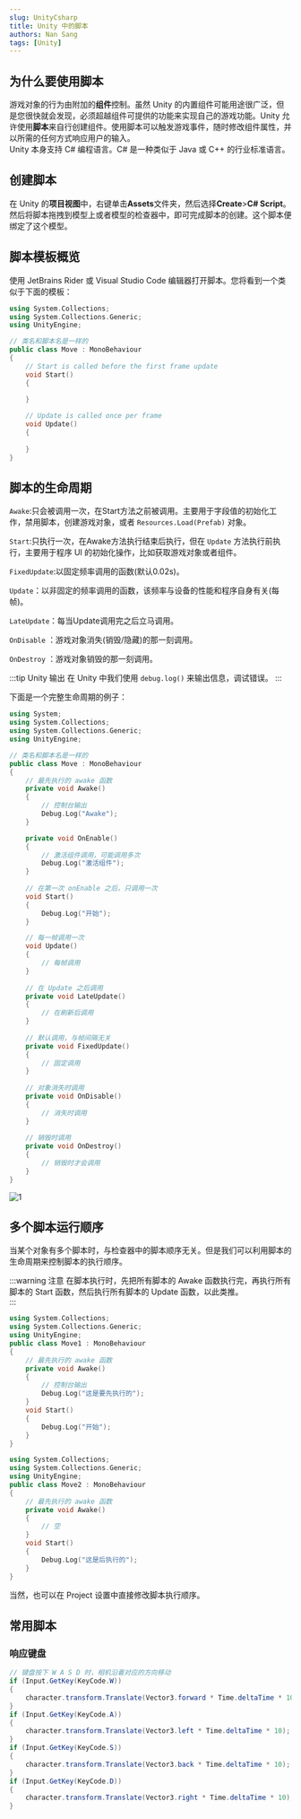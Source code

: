 ```yaml
---
slug: UnityCsharp
title: Unity 中的脚本
authors: Nan Sang
tags: [Unity]
---
```

## 为什么要使用脚本

游戏对象的行为由附加的**组件**控制。虽然 Unity 的内置组件可能用途很广泛，但是您很快就会发现，必须超越组件可提供的功能来实现自己的游戏功能。Unity 允许使用**脚本**来自行创建组件。使用脚本可以触发游戏事件，随时修改组件属性，并以所需的任何方式响应用户的输入。  
Unity 本身支持 C# 编程语言。C# 是一种类似于 Java 或 C++ 的行业标准语言。  

## 创建脚本

在 Unity 的**项目视图**中，右键单击**Assets**文件夹，然后选择**Create**>**C# Script**。然后将脚本拖拽到模型上或者模型的检查器中，即可完成脚本的创建。这个脚本便绑定了这个模型。

## 脚本模板概览

使用 JetBrains Rider 或 Visual Studio Code 编辑器打开脚本。您将看到一个类似于下面的模板：

```cpp
using System.Collections;
using System.Collections.Generic;
using UnityEngine;

// 类名和脚本名是一样的
public class Move : MonoBehaviour
{
    // Start is called before the first frame update
    void Start()
    {
        
    }

    // Update is called once per frame
    void Update()
    {
        
    }
}
```

## 脚本的生命周期

`Awake`:只会被调用一次，在Start方法之前被调用。主要用于字段值的初始化工作，禁用脚本，创建游戏对象，或者 `Resources.Load(Prefab)` 对象。  

`Start`:只执行一次，在Awake方法执行结束后执行，但在 `Update` 方法执行前执行，主要用于程序 UI 的初始化操作，比如获取游戏对象或者组件。  

`FixedUpdate`:以固定频率调用的函数(默认0.02s)。  

`Update`：以非固定的频率调用的函数，该频率与设备的性能和程序自身有关(每帧)。  

`LateUpdate`：每当Update调用完之后立马调用。  

`OnDisable` ：游戏对象消失(销毁/隐藏)的那一刻调用。  

`OnDestroy` ：游戏对象销毁的那一刻调用。

:::tip Unity 输出
在 Unity 中我们使用 `debug.log()` 来输出信息，调试错误。
:::

下面是一个完整生命周期的例子：  

```cpp
using System;
using System.Collections;
using System.Collections.Generic;
using UnityEngine;

// 类名和脚本名是一样的
public class Move : MonoBehaviour
{
    // 最先执行的 awake 函数
    private void Awake()
    {
        // 控制台输出
        Debug.Log("Awake");
    }

    private void OnEnable()
    {
        // 激活组件调用，可能调用多次
        Debug.Log("激活组件");
    }
    
    // 在第一次 onEnable 之后，只调用一次
    void Start()
    {
        Debug.Log("开始");
    }

    // 每一帧调用一次
    void Update()
    {
        // 每帧调用
    }
    
    // 在 Update 之后调用
    private void LateUpdate()
    {
        // 在刷新后调用
    }
    
    // 默认调用，与帧间隔无关
    private void FixedUpdate()
    {
        // 固定调用
    }
    
    // 对象消失时调用
    private void OnDisable()
    {
        // 消失时调用
    }
    
    // 销毁时调用
    private void OnDestroy()
    {
        // 销毁时才会调用
    }
}
```

![1](https://jetzihan-img.oss-cn-beijing.aliyuncs.com/blog/20220914091724.png)

## 多个脚本运行顺序

当某个对象有多个脚本时，与检查器中的脚本顺序无关。但是我们可以利用脚本的生命周期来控制脚本的执行顺序。  

:::warning 注意
在脚本执行时，先把所有脚本的 Awake 函数执行完，再执行所有脚本的 Start 函数，然后执行所有脚本的 Update 函数，以此类推。  
:::

```cpp title="Move1.cs"
using System.Collections;
using System.Collections.Generic;
using UnityEngine;
public class Move1 : MonoBehaviour
{
    // 最先执行的 awake 函数
    private void Awake()
    {
        // 控制台输出
        Debug.Log("这是要先执行的");
    }
    void Start()
    {
        Debug.Log("开始");
    }
}
```

```cpp title="Move2.cs"
using System.Collections;
using System.Collections.Generic;
using UnityEngine;
public class Move2 : MonoBehaviour
{
    // 最先执行的 awake 函数
    private void Awake()
    {
        // 空
    }
    void Start()
    {
        Debug.Log("这是后执行的");
    }
}
```

当然，也可以在 Project 设置中直接修改脚本执行顺序。

## 常用脚本

### 响应键盘

```c#
// 键盘按下 W A S D 时，相机沿着对应的方向移动
if (Input.GetKey(KeyCode.W))
{
    character.transform.Translate(Vector3.forward * Time.deltaTime * 10);
}
if (Input.GetKey(KeyCode.A))
{
    character.transform.Translate(Vector3.left * Time.deltaTime * 10);
}
if (Input.GetKey(KeyCode.S))
{
    character.transform.Translate(Vector3.back * Time.deltaTime * 10);
}
if (Input.GetKey(KeyCode.D))
{
    character.transform.Translate(Vector3.right * Time.deltaTime * 10);
}
```
